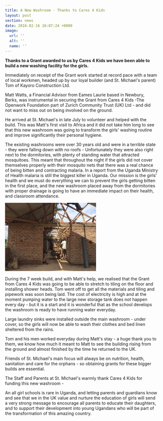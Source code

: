 ```yaml
---
title: A New Washroom - Thanks to Cares 4 Kids
layout: post
section: news
date: 2016-02-16 16:07:24 +0000
image:
  url: ''
  alt: ''
  name: ''
---
```

**Thanks to a Grant awarded to us by Cares 4 Kids we have been able to build a new washing facility for the girls.**

Immediately on receipt of the Grant work started at record pace with a team of local workmen, headed up by our loyal builder (and St. Michael's parent) Tom of Kayoro Construction Ltd.

Matt Watts, a Financial Advisor from Eames Laurie based in Newbury, Berks, was instrumental in securing the Grant from Cares 4 Kids -The Openwork Foundation part of Zurich Community Trust (UK) Ltd - and did not want to miss out on being involved on the ground.

He arrived at St. Michael's in late July to volunteer and helped with the build. This was Matt's first visit to Africa and it did not take him long to see that this new washroom was going to transform the girls' washing routine and improve significantly their personal hygiene.

The existing washrooms were over 30 years old and were in a terrible state - they were falling down with no roofs - Unfortunately they were also right next to the dormitories, with plenty of standing water that attracted mosquitoes. This meant that throughout the night if the girls did not cover themselves properly with their mosquito nets that there was a real chance of being bitten and contracting malaria. In a report from the Uganda Ministry of Health malaria is still the biggest killer in Uganda. Our mission is the girls' health and we must do everything we can to prevent the girls getting bitten in the first place, and the new washroom placed away from the dormitories with proper drainage is going to have an immediate impact on their health, and classroom attendance.

![](/assets/images/construction.jpg)

During the 7 week build, and with Matt's help, we realised that the Grant from Cares 4 Kids was going to be able to stretch to tiling on the floor and installing shower heads. Tom went off to get all the materials and tiling and pipework was soon being laid. The cost of electricity is high and at the moment pumping water to the large new storage tank does not happen every day - but it is a start and it is wonderful that as the school develops the washroom is ready to have running water everyday.

Large laundry sinks were installed outside the main washroom - under cover, so the girls will now be able to wash their clothes and bed linen sheltered from the rains.

Tom and his men worked everyday during Matt's stay - a huge thank you to them, we know how much it meant to Matt to see the building rising from the ground and almost finished by the time he returned to the UK.

Friends of St. Michael's main focus will always be on nutrition, health, sanitation and care for the orphans - so obtaining grants for these bigger builds are essential.

The Staff and Parents at St. Michael's warmly thank Cares 4 Kids for funding this new washroom -

An all girl schools is rare in Uganda, and letting parents and guardians know and see that we in the UK value and nurture the education of girls will send a very strong message to encourage all parents to educate their daughters, and to support their development into young Ugandans who will be part of the transformation of this amazing country.